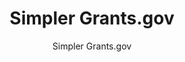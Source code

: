 ---
layout: resources-landing
title: "Simpler Grants.gov"
subtitle: "Simpler Grants.gov"
external-link: https://simpler.grants.gov/
filters: federal-financial-assistance
fiscal_year: 
---